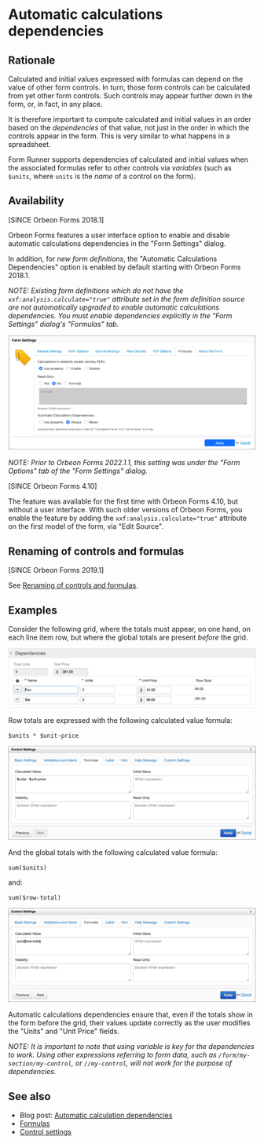 # Automatic calculations dependencies

## Rationale

Calculated and initial values expressed with formulas can depend on the value of other form controls. In turn, those form controls can be calculated from yet other form controls. Such controls may appear further down in the form, or, in fact, in any place.

It is therefore important to compute calculated and initial values in an order based on the *dependencies* of that value, not just in the order in which the controls appear in the form. This is very similar to what happens in a spreadsheet.

Form Runner supports dependencies of calculated and initial values when the associated formulas refer to other controls via *variables* (such as `$units`, where `units` is the *name* of a control on the form).

## Availability

[SINCE Orbeon Forms 2018.1]

Orbeon Forms features a user interface option to enable and disable automatic calculations dependencies in the "Form Settings" dialog.

In addition, for *new form definitions*, the "Automatic Calculations Dependencies" option is enabled by default starting with Orbeon Forms 2018.1.

_NOTE: Existing form definitions which do not have the `xxf:analysis.calculate="true"` attribute set in the form definition source are not automatically upgraded to enable automatic calculations dependencies. You must enable dependencies explicitly in the "Form Settings" dialog's "Formulas" tab._

![Form Options](../../form-builder/images/form-settings-formulas.png)

_NOTE: Prior to Orbeon Forms 2022.1.1, this setting was under the "Form Options" tab of the "Form Settings" dialog._

[SINCE Orbeon Forms 4.10]

The feature was available for the first time with Orbeon Forms 4.10, but without a user interface. With such older versions of Orbeon Forms, you enable the feature by adding the `xxf:analysis.calculate="true"` attribute on the first model of the form, via "Edit Source".

## Renaming of controls and formulas

[SINCE Orbeon Forms 2019.1]

See [Renaming of controls and formulas](/form-builder/formulas.md#renaming-of-controls-and-formulas).

## Examples

Consider the following grid, where the totals must appear, on one hand, on each line item row, but where the global totals are present *before* the grid.

![Grid with calculations](../images/calculations-dependencies-grid.png)

Row totals are expressed with the following calculated value formula:

```xpath
$units * $unit-price
```

![Row totals](../images/calculations-dependencies-row-total.png)

And the global totals with the following calculated value formula:

```xpath
sum($units)
```

and:

```xpath
sum($row-total)
```

![Global totals](../images/calculations-dependencies-global-total.png)

Automatic calculations dependencies ensure that, even if the totals show in the form before the grid, their values update correctly as the user modifies the "Units" and "Unit Price" fields.

_NOTE: It is important to note that using *variable* is key for the dependencies to work. Using other expressions referring to form data, such as `/form/my-section/my-control`, or `//my-control`, will not work for the purpose of dependencies._

## See also 

- Blog post: [Automatic calculation dependencies](https://blog.orbeon.com/2018/10/automatic-calculation-dependencies.html)
- [Formulas](../../form-builder/formulas.md)
- [Control settings](../../form-builder/control-settings.md)
